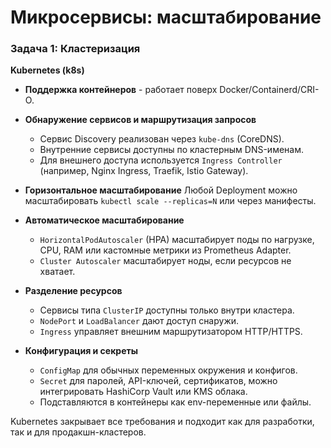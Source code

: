 # Микросервисы: масштабирование

### Задача 1: Кластеризация

**Kubernetes (k8s)**

* **Поддержка контейнеров** - работает поверх Docker/Containerd/CRI-O.

* **Обнаружение сервисов и маршрутизация запросов**

  * Сервис Discovery реализован через `kube-dns` (CoreDNS).
  * Внутренние сервисы доступны по кластерным DNS-именам.
  * Для внешнего доступа используется `Ingress Controller` (например, Nginx Ingress, Traefik, Istio Gateway).

* **Горизонтальное масштабирование**
  Любой Deployment можно масштабировать `kubectl scale --replicas=N` или через манифесты.

* **Автоматическое масштабирование**

  * `HorizontalPodAutoscaler` (HPA) масштабирует поды по нагрузке, CPU, RAM или кастомные метрики из Prometheus Adapter.
  * `Cluster Autoscaler` масштабирует ноды, если ресурсов не хватает.

* **Разделение ресурсов**

  * Сервисы типа `ClusterIP` доступны только внутри кластера.
  * `NodePort` и `LoadBalancer` дают доступ снаружи.
  * `Ingress` управляет внешним маршрутизатором HTTP/HTTPS.

* **Конфигурация и секреты**

  * `ConfigMap` для обычных переменных окружения и конфигов.
  * `Secret` для паролей, API-ключей, сертификатов, можно интегрировать HashiCorp Vault или KMS облака.
  * Подставляются в контейнеры как env-переменные или файлы.

Kubernetes закрывает все требования и подходит как для разработки, так и для продакшн-кластеров.